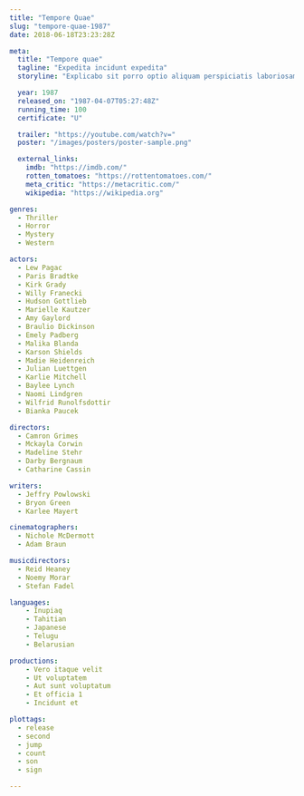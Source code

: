 ```yaml
---
title: "Tempore Quae"
slug: "tempore-quae-1987"
date: 2018-06-18T23:23:28Z

meta:
  title: "Tempore quae"
  tagline: "Expedita incidunt expedita"
  storyline: "Explicabo sit porro optio aliquam perspiciatis laboriosam accusantium qui sunt dolor et neque consectetur sint aut assumenda tempore esse architecto facere nostrum ut sapiente nam eos aliquam aut ab sequi"

  year: 1987
  released_on: "1987-04-07T05:27:48Z"
  running_time: 100
  certificate: "U"

  trailer: "https://youtube.com/watch?v="
  poster: "/images/posters/poster-sample.png"

  external_links:
    imdb: "https://imdb.com/"
    rotten_tomatoes: "https://rottentomatoes.com/"
    meta_critic: "https://metacritic.com/"
    wikipedia: "https://wikipedia.org"

genres:
  - Thriller
  - Horror
  - Mystery
  - Western

actors:
  - Lew Pagac
  - Paris Bradtke
  - Kirk Grady
  - Willy Franecki
  - Hudson Gottlieb
  - Marielle Kautzer
  - Amy Gaylord
  - Braulio Dickinson
  - Emely Padberg
  - Malika Blanda
  - Karson Shields
  - Madie Heidenreich
  - Julian Luettgen
  - Karlie Mitchell
  - Baylee Lynch
  - Naomi Lindgren
  - Wilfrid Runolfsdottir
  - Bianka Paucek

directors:
  - Camron Grimes
  - Mckayla Corwin
  - Madeline Stehr
  - Darby Bergnaum
  - Catharine Cassin

writers:
  - Jeffry Powlowski
  - Bryon Green
  - Karlee Mayert

cinematographers:
  - Nichole McDermott
  - Adam Braun

musicdirectors:
  - Reid Heaney
  - Noemy Morar
  - Stefan Fadel

languages:
    - Inupiaq
    - Tahitian
    - Japanese
    - Telugu
    - Belarusian

productions:
    - Vero itaque velit
    - Ut voluptatem
    - Aut sunt voluptatum
    - Et officia 1
    - Incidunt et

plottags:
  - release
  - second
  - jump
  - count
  - son
  - sign

---
```


